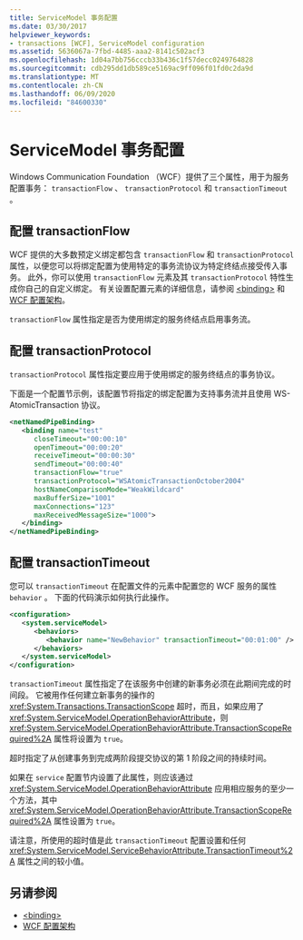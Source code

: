 ```yaml
---
title: ServiceModel 事务配置
ms.date: 03/30/2017
helpviewer_keywords:
- transactions [WCF], ServiceModel configuration
ms.assetid: 5636067a-7fbd-4485-aaa2-8141c502acf3
ms.openlocfilehash: 1d04a7bb756cccb33b436c1f57decc0249764828
ms.sourcegitcommit: cdb295dd1db589ce5169ac9ff096f01fd0c2da9d
ms.translationtype: MT
ms.contentlocale: zh-CN
ms.lasthandoff: 06/09/2020
ms.locfileid: "84600330"
---
```

# <a name="servicemodel-transaction-configuration"></a>ServiceModel 事务配置
Windows Communication Foundation （WCF）提供了三个属性，用于为服务配置事务： `transactionFlow` 、 `transactionProtocol` 和 `transactionTimeout` 。  
  
## <a name="configuring-transactionflow"></a>配置 transactionFlow  
 WCF 提供的大多数预定义绑定都包含 `transactionFlow` 和 `transactionProtocol` 属性，以便您可以将绑定配置为使用特定的事务流协议为特定终结点接受传入事务。 此外，你可以使用 `transactionFlow` 元素及其 `transactionProtocol` 特性生成你自己的自定义绑定。 有关设置配置元素的详细信息，请参阅 [\<binding>](../../configure-apps/file-schema/wcf/bindings.md) 和[WCF 配置架构](../../configure-apps/file-schema/wcf/index.md)。  
  
 `transactionFlow` 属性指定是否为使用绑定的服务终结点启用事务流。  
  
## <a name="configuring-transactionprotocol"></a>配置 transactionProtocol  
 `transactionProtocol` 属性指定要应用于使用绑定的服务终结点的事务协议。  
  
 下面是一个配置节示例，该配置节将指定的绑定配置为支持事务流并且使用 WS-AtomicTransaction 协议。  
  
```xml  
<netNamedPipeBinding>  
   <binding name="test"  
      closeTimeout="00:00:10"  
      openTimeout="00:00:20"
      receiveTimeout="00:00:30"  
      sendTimeout="00:00:40"  
      transactionFlow="true"  
      transactionProtocol="WSAtomicTransactionOctober2004"  
      hostNameComparisonMode="WeakWildcard"  
      maxBufferSize="1001"  
      maxConnections="123"
      maxReceivedMessageSize="1000">  
   </binding>  
</netNamedPipeBinding>  
```  
  
## <a name="configuring-transactiontimeout"></a>配置 transactionTimeout  
 您可以 `transactionTimeout` 在配置文件的元素中配置您的 WCF 服务的属性 `behavior` 。 下面的代码演示如何执行此操作。  
  
```xml  
<configuration>  
   <system.serviceModel>  
      <behaviors>  
         <behavior name="NewBehavior" transactionTimeout="00:01:00" /> <!-- 1 minute timeout -->  
      </behaviors>  
   </system.serviceModel>  
</configuration>  
```  
  
 `transactionTimeout` 属性指定了在该服务中创建的新事务必须在此期间完成的时间段。 它被用作任何建立新事务的操作的 <xref:System.Transactions.TransactionScope> 超时，而且，如果应用了 <xref:System.ServiceModel.OperationBehaviorAttribute>，则 <xref:System.ServiceModel.OperationBehaviorAttribute.TransactionScopeRequired%2A> 属性将设置为 `true`。  
  
 超时指定了从创建事务到完成两阶段提交协议的第 1 阶段之间的持续时间。  
  
 如果在 `service` 配置节内设置了此属性，则应该通过 <xref:System.ServiceModel.OperationBehaviorAttribute> 应用相应服务的至少一个方法，其中 <xref:System.ServiceModel.OperationBehaviorAttribute.TransactionScopeRequired%2A> 属性设置为 `true`。  
  
 请注意，所使用的超时值是此 `transactionTimeout` 配置设置和任何 <xref:System.ServiceModel.ServiceBehaviorAttribute.TransactionTimeout%2A> 属性之间的较小值。  
  
## <a name="see-also"></a>另请参阅

- [\<binding>](../../configure-apps/file-schema/wcf/bindings.md)
- [WCF 配置架构](../../configure-apps/file-schema/wcf/index.md)
